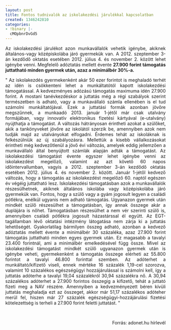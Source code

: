 ```yaml
---
layout: post
title: Fontos tudnivalók az iskolakezdési járulékkal kapcsolatban
created: 1346242810
categories:
- !binary |-
  cMOpbnrDvGd5
---
```

<p style="text-align: justify;">Az iskolakezdési járulékot azon munkavállalók vehetik igénybe, akiknek általános-vagy középiskolába járó gyermekük van. A 2012. szeptember 3-án kezdődő oktatás esetében 2012. július 4. és november 2. között lehet igénybe venni. Megfelelő adóztatás mellett évente <strong>27.900 forint támogatás juttatható minden gyermek után, azaz a minimálbér 30%-a.</strong></p><p><!--break--></p><p style="text-align: justify;">" Az iskolakezdés gyermekenként akár 50 ezer forintot is meghaladó terhét az idén is csökkenteni lehet a munkáltatótól kapott iskolakezdési támogatással. A kedvezményes adózású támogatás maximuma idén 27.900 forint. A mostani tanévkezdéskor a juttatás még a régi szabályok szerint természetben is adható, vagy a munkavállaló számla ellenében is el tud számolni munkáltatójával. Ezek a juttatási formák azonban jövőre megszűnnek, a munkaadó 2013. január 1-jétől már csak utalvány formájában, vagy innovatív elektronikus fizetési kártyával (e-utalvány) nyújthatja a támogatást. A változás hátrányosan érintheti azokat a szülőket, akik a tankönyveket jövőre az iskolától szerzik be, amennyiben azok nem tudják majd az utalványokat elfogadni. Érdemes tehát az iskoláknak is felkészülniük az új szabályozásra. Mellettük a kisebb vállalkozásokat érintheti még kedvezőtlenül a jövő évi változás, amelyek eddig jellemzően a munkavállaló által benyújtott számlák alapján adták a támogatást. Az iskolakezdési támogatást évente egyszer lehet igénybe venni az iskolakezdést megelőző, valamint az azt követő 60 napos időintervallumban, vagyis a 2012. szeptember 3-án kezdődő oktatás esetében 2012. július 4. és november 2. között. Január 1-jétől kedvező változás, hogy a támogatás az iskolakezdést megelőző 60. naptól egészen év végéig juttatható lesz. Iskolakezdési támogatásban azok a munkavállalók részesülhetnek, akiknek általános iskolába vagy középiskolába járó gyermekük van. Fontos, hogy a szülő vagy a gyám jogosult legyen a családi pótlékra, enélkül ugyanis nem adható támogatás. Ugyanazon gyermek után mindkét szülő részesülhet a támogatásban, így annak összege akár a duplájára is nőhet. Támogatásban részesülhet a nem vér szerinti szülő is, amennyiben családi pótlékra jogosult házastárssal él együtt. Az EGT-tagállamban lévő oktatási intézmény látogatása nem zárja ki a juttatás lehetőségét. Gyakorlatilag bármilyen összeg adható, azonban a kedvező adóztatás mellett évente a minimálbér 30 százaléka, azaz 27.900 forint támogatás juttatható minden egyes gyermek után. Ez magasabb a tavalyi 23.400 forintnál, ami a minimálbér emelkedésével függ össze. Mivel az iskolakezdési támogatást mindkét szülő ugyanazon gyermek után is igénybe veheti, gyermekenként a támogatás összege elérheti az 55.800 forintot a tavalyi 46.800 forinttal szemben. Az adóterhet a munkáltató/kifizető viseli, ennek mértéke 16 százalék 1,19-cel szorozva, valamint 10 százalékos egészségügyi hozzájárulással is számolni kell, így a juttatás adóterhe a tavalyi 19,04 százalékról 30,94 százalékra nő. A 30,94 százalékos adóterhet a 27.900 forintos összegig a kifizető, tehát a juttató fizeti meg a NAV részére. Amennyiben a kedvezményezett béren kívüli juttatás meghaladja ezt az összeget, akkor már 51,17 százalékos adóteher merül fel, hiszen már 27 százalék egészségügyi-hozzájárulási fizetési kötelezettség is terheli a 27.900 forint feletti juttatást. "</p><p>&nbsp;</p><p style="text-align: right;">Forrás: adonet.hu hírlevél</p>
